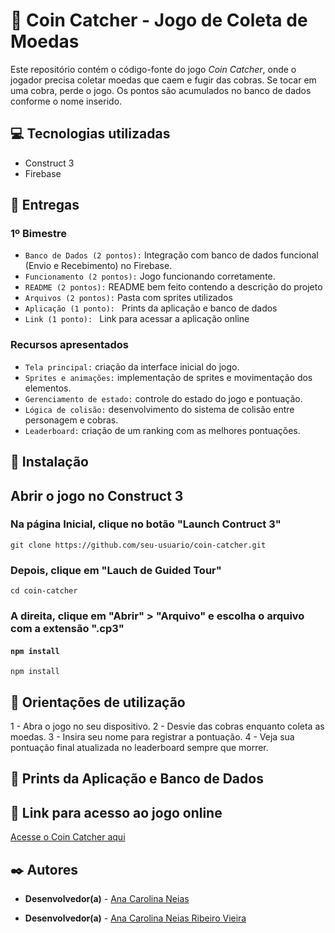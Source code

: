 # 🐍 Coin Catcher - Jogo de Coleta de Moedas

Este repositório contém o código-fonte do jogo *Coin Catcher*, onde o jogador precisa coletar moedas que caem e fugir das cobras. Se tocar em uma cobra, perde o jogo. Os pontos são acumulados no banco de dados conforme o nome inserido.

## 💻 Tecnologias utilizadas

- Construct 3
- Firebase

## 📑 Entregas

### 1º Bimestre

- `Banco de Dados (2 pontos):` Integração com banco de dados funcional (Envio e Recebimento) no Firebase.
- `Funcionamento (2 pontos):` Jogo funcionando corretamente.
- `README (2 pontos):` README bem feito contendo a descrição do projeto
- `Arquivos (2 pontos):` Pasta com sprites utilizados
- `Aplicação (1 ponto): ` Prints da aplicação e banco de dados
- `Link (1 ponto): ` Link para acessar a aplicação online


### Recursos apresentados
- `Tela principal:` criação da interface inicial do jogo.
- `Sprites e animações:` implementação de sprites e movimentação dos elementos.
- `Gerenciamento de estado:` controle do estado do jogo e pontuação.
- `Lógica de colisão:` desenvolvimento do sistema de colisão entre personagem e cobras.
- `Leaderboard:` criação de um ranking com as melhores pontuações.

## 🔧 Instalação

## Abrir o jogo no Construct 3
### Na página Inicial, clique no botão "Launch Contruct 3"

```
git clone https://github.com/seu-usuario/coin-catcher.git
```

### Depois, clique em "Lauch de Guided Tour"

```
cd coin-catcher
```

### A direita, clique em "Abrir" > "Arquivo" e escolha o arquivo com a extensão ".cp3"

#### `npm install`

```
npm install
```

## 🔎 Orientações de utilização

1 - Abra o jogo no seu dispositivo.
2 - Desvie das cobras enquanto coleta as moedas.
3 - Insira seu nome para registrar a pontuação.
4 - Veja sua pontuação final atualizada no leaderboard sempre que morrer.

## 📸 Prints da Aplicação e Banco de Dados


## 🔗 Link para acesso ao jogo online

[Acesse o Coin Catcher aqui](https://coin-catcher-game.vercel.app/)


## ✒️ Autores

- **Desenvolvedor(a)** - [Ana Carolina Neias](https://www.linkedin.com/in/anacarolinaneias/)

- **Desenvolvedor(a)** - [Ana Carolina Neias Ribeiro Vieira](https://www.linkedin.com/in/anacarolinaneias/)

